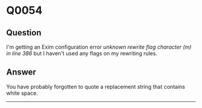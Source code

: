 Q0054
=====

Question
--------

I'm getting an Exim configuration error *unknown rewrite flag character
(m) in line 386* but I haven't used any flags on my rewriting rules.

Answer
------

You have probably forgotten to quote a replacement string that contains
white space.

* * * * *
